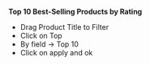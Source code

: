 **Top 10 Best-Selling Products by Rating**
  - Drag Product Title to Filter
  - Click on Top
  - By field -> Top 10
  - Click on apply and ok
